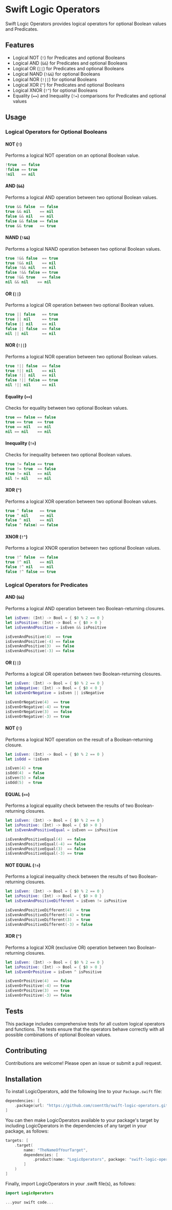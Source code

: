 # Swift Logic Operators

Swift Logic Operators provides logical operators for optional Boolean values and Predicates.

## Features

- Logical NOT (`!`) for Predicates and optional Booleans
- Logical AND (`&&`) for Predicates and optional Booleans
- Logical OR (`||`) for Predicates and optional Booleans
- Logical NAND (`!&&`) for optional Booleans
- Logical NOR (`!||`) for optional Booleans
- Logical XOR (`^`) for Predicates and optional Booleans
- Logical XNOR (`!^`) for optional Booleans
- Equality (`==`) and Inequality (`!=`) comparisons for Predicates and optional values

## Usage

### Logical Operators for Optional Booleans

#### NOT (`!`)

Performs a logical NOT operation on an optional Boolean value.

```swift
!true  == false
!false == true
!nil   == nil
```

#### AND (`&&`)

Performs a logical AND operation between two optional Boolean values.

```swift
true && false  == false
true && nil    == nil
false && nil   == nil
false && false == false
true && true   == true
```

#### NAND (`!&&`)

Performs a logical NAND operation between two optional Boolean values.

```swift
true !&& false  == true
true !&& nil    == nil
false !&& nil   == nil
false !&& false == true
true !&& true   == false
nil && nil    == nil
```

#### OR (`||`)

Performs a logical OR operation between two optional Boolean values.

```swift
true || false   == true
true || nil     == true
false || nil    == nil
false || false  == false
nil || nil      == nil
```

#### NOR (`!||`)

Performs a logical NOR operation between two optional Boolean values.

```swift
true !|| false  == false
true !|| nil    == nil
false !|| nil   == nil
false !|| false == true
nil !|| nil     == nil
```

#### Equality (`==`)

Checks for equality between two optional Boolean values.

```swift
true == false == false
true == true  == true
true == nil   == nil
nil == nil    == nil
```

#### Inequality (`!=`)

Checks for inequality between two optional Boolean values.

```swift
true != false == true
true != true  == false
true != nil   == nil
nil != nil    == nil
```

#### XOR (`^`)

Performs a logical XOR operation between two optional Boolean values.

```swift
true ^ false   == true
true ^ nil     == nil
false ^ nil    == nil
false ^ false) == false
```

#### XNOR (`!^`)

Performs a logical XNOR operation between two optional Boolean values.

```swift
true !^ false  == false
true !^ nil    == nil
false !^ nil   == nil
false !^ false == true
```

### Logical Operators for Predicates

#### AND (`&&`)

Performs a logical AND operation between two Boolean-returning closures.

```swift
let isEven: (Int) -> Bool = { $0 % 2 == 0 }
let isPositive: (Int) -> Bool = { $0 > 0 }
let isEvenAndPositive = isEven && isPositive

isEvenAndPositive(4)  == true
isEvenAndPositive(-4) == false
isEvenAndPositive(3)  == false
isEvenAndPositive(-3) == false
```

#### OR (`||`)

Performs a logical OR operation between two Boolean-returning closures.

```swift
let isEven: (Int) -> Bool = { $0 % 2 == 0 }
let isNegative: (Int) -> Bool = { $0 < 0 }
let isEvenOrNegative = isEven || isNegative

isEvenOrNegative(4)  == true
isEvenOrNegative(-4) == true
isEvenOrNegative(3)  == false
isEvenOrNegative(-3) == true
```

#### NOT (`!`)

Performs a logical NOT operation on the result of a Boolean-returning closure.

```swift
let isEven: (Int) -> Bool = { $0 % 2 == 0 }
let isOdd = !isEven

isEven(4) = true
isOdd(4)  = false
isEven(5) = false
isOdd(5)  = true
```

#### EQUAL (`==`)

Performs a logical equality check between the results of two Boolean-returning closures.

```swift
let isEven: (Int) -> Bool = { $0 % 2 == 0 }
let isPositive: (Int) -> Bool = { $0 > 0 }
let isEvenAndPositiveEqual = isEven == isPositive

isEvenAndPositiveEqual(4)  == false
isEvenAndPositiveEqual(-4) == false
isEvenAndPositiveEqual(3)  == false
isEvenAndPositiveEqual(-3) == true
```

#### NOT EQUAL (`!=`)

Performs a logical inequality check between the results of two Boolean-returning closures.

```swift
let isEven: (Int) -> Bool = { $0 % 2 == 0 }
let isPositive: (Int) -> Bool = { $0 > 0 }
let isEvenAndPositiveDifferent = isEven != isPositive

isEvenAndPositiveDifferent(4)  = true
isEvenAndPositiveDifferent(-4) = true
isEvenAndPositiveDifferent(3)  = true
isEvenAndPositiveDifferent(-3) = false
```

#### XOR (`^`)

Performs a logical XOR (exclusive OR) operation between two Boolean-returning closures.

```swift
let isEven: (Int) -> Bool = { $0 % 2 == 0 }
let isPositive: (Int) -> Bool = { $0 > 0 }
let isEvenOrPositive = isEven ^ isPositive

isEvenOrPositive(4)  == false
isEvenOrPositive(-4) == true
isEvenOrPositive(3)  == true
isEvenOrPositive(-3) == false
```

## Tests

This package includes comprehensive tests for all custom logical operators and functions. The tests ensure that the operators behave correctly with all possible combinations of optional Boolean values.

## Contributing

Contributions are welcome! Please open an issue or submit a pull request.

## Installation

To install LogicOperators, add the following line to your `Package.swift` file:

```swift
dependencies: [
    .package(url: "https://github.com/coenttb/swift-logic-operators.git", from: "0.1.0")
]
```

You can then make LogicOperators available to your package's target by including LogicOperators in the dependencies of any target in your package, as follows:
```swift
targets: [
    .target(
        name: "TheNameOfYourTarget",
        dependencies: [
            .product(name: "LogicOperators", package: "swift-logic-operators")
        ]
    )
]
```

Finally, import LogicOperators in your .swift file(s), as follows:
```swift
import LogicOperators

...your swift code...
```
